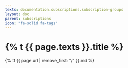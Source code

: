 ```yaml
---
texts: documentation.subscriptions.subscription-groups
layout: doc
parent: subscriptions
icon: "fa-solid fa-tags"
---
```


# {% t {{ page.texts }}.title %}

{% tf {{ page.url | remove_first: "/" }}.md %}
